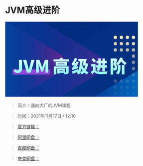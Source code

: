 # JVM高级进阶

![img](../../assets/CioPOWGTU3GANzGEAAB7rQsMR2g383.png)

> 简介：通向大厂的JVM课程

> 时间：2021年11月17日 / 12:10

> [官方链接：]()

> [阿里网盘：]()

> [百度网盘：]()

> [夸克网盘：]()
